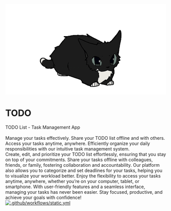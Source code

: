 <img  src="1img.gif"><br>
# TODO
TODO List - Task Management App<br>
<br>
Manage your tasks effectively. Share your TODO list offline and with others. Access your tasks anytime, anywhere. Efficiently organize your daily responsibilities with our intuitive task management system. <br> Create, edit, and prioritize your TODO list effortlessly, ensuring that you stay on top of your commitments. Share your tasks offline with colleagues, friends, or family, fostering collaboration and accountability. Our platform also allows you to categorize and set deadlines for your tasks, helping you to visualize your workload better. Enjoy the flexibility to access your tasks anytime, anywhere, whether you’re on your computer, tablet, or smartphone. With user-friendly features and a seamless interface, managing your tasks has never been easier. Stay focused, productive, and achieve your goals with confidence!
<br>
[![.github/workflows/static.yml](https://github.com/localhost-four/todo/actions/workflows/static.yml/badge.svg)](https://github.com/localhost-four/todo/actions/workflows/static.yml)
